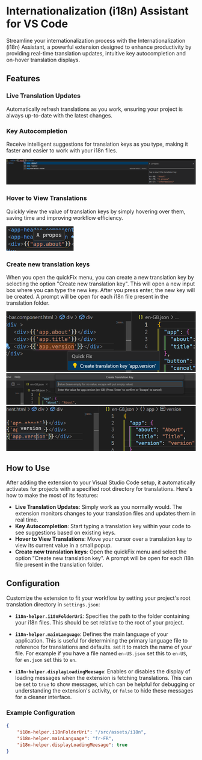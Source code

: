 # Internationalization (i18n) Assistant for VS Code

Streamline your internationalization process with the Internationalization (i18n) Assistant, a powerful extension designed to enhance productivity by providing real-time translation updates, intuitive key autocompletion and on-hover translation displays.

## Features

### Live Translation Updates

Automatically refresh translations as you work, ensuring your project is always up-to-date with the latest changes.

### Key Autocompletion

Receive intelligent suggestions for translation keys as you type, making it faster and easier to work with your i18n files.

![Autocompletion Feature](images/autocomplete1.png)

### Hover to View Translations

Quickly view the value of translation keys by simply hovering over them, saving time and improving workflow efficiency.

![Hover Feature](images/hover1.png)

### Create new translation keys

When you open the quickFix menu, you can create a new translation key by selecting the option "Create new translation key". This will open a new input box where you can type the new key. After you press enter, the new key will be created. A prompt will be open for each i18n file present in the translation folder.

![QucikFix Feature](images/quickFix1.png) ![QucikFix Feature](images/quickFix2.png) ![QucikFix Feature](images/quickFix3.png)

## How to Use

After adding the extension to your Visual Studio Code setup, it automatically activates for projects with a specified root directory for translations. Here's how to make the most of its features:

-   **Live Translation Updates**: Simply work as you normally would. The extension monitors changes to your translation files and updates them in real time.
-   **Key Autocompletion**: Start typing a translation key within your code to see suggestions based on existing keys.
-   **Hover to View Translations**: Move your cursor over a translation key to view its current value in a small popup.
-   **Create new translation keys**: Open the quickFix menu and select the option "Create new translation key". A prompt will be open for each i18n file present in the translation folder.

## Configuration

Customize the extension to fit your workflow by setting your project's root translation directory in `settings.json`:

-   **`i18n-helper.i18nFolderUri`**: Specifies the path to the folder containing your i18n files. This should be set relative to the root of your project.

-   **`i18n-helper.mainLanguage`**: Defines the main language of your application. This is useful for determining the primary language file to reference for translations and defaults. set it to match the name of your file. For example if you have a file named `en-US.json` set this to `en-US`, for `en.json` set this to `en`.

-   **`i18n-helper.displayLoadingMeesage`**: Enables or disables the display of loading messages when the extension is fetching translations. This can be set to `true` to show messages, which can be helpful for debugging or understanding the extension's activity, or `false` to hide these messages for a cleaner interface.

### Example Configuration

```json
{
    "i18n-helper.i18nFolderUri": "/src/assets/i18n",
    "i18n-helper.mainLanguage": "fr-FR",
    "i18n-helper.displayLoadingMeesage": true
}
```
